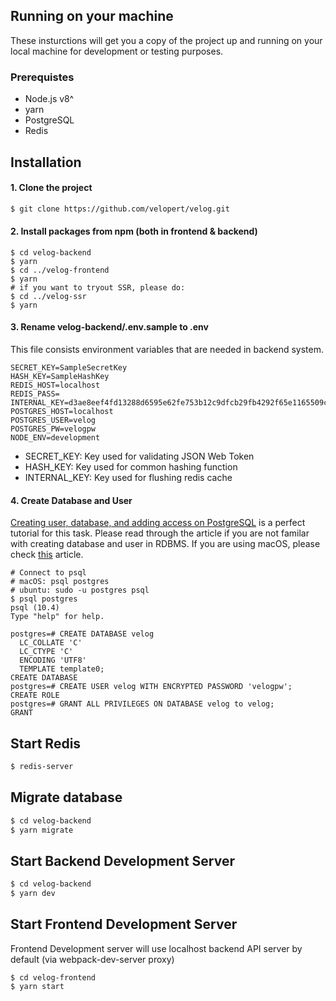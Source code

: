 ## Running on your machine

These insturctions will get you a copy of the project up and running on your local machine for development or testing purposes.

### Prerequistes

- Node.js v8^
- yarn
- PostgreSQL
- Redis

## Installation

#### 1. Clone the project

```bash
$ git clone https://github.com/velopert/velog.git
```

#### 2. Install packages from npm (both in frontend & backend)

```
$ cd velog-backend
$ yarn
$ cd ../velog-frontend
$ yarn
# if you want to tryout SSR, please do:
$ cd ../velog-ssr
$ yarn
```

#### 3. Rename velog-backend/.env.sample to .env

This file consists environment variables that are needed in backend system.

```
SECRET_KEY=SampleSecretKey
HASH_KEY=SampleHashKey
REDIS_HOST=localhost
REDIS_PASS=
INTERNAL_KEY=d3ae8eef4fd13288d6595e62fe753b12c9dfcb29fb4292f65e1165509c0ba6ea
POSTGRES_HOST=localhost
POSTGRES_USER=velog
POSTGRES_PW=velogpw
NODE_ENV=development
```

- SECRET_KEY: Key used for validating JSON Web Token
- HASH_KEY: Key used for common hashing function
- INTERNAL_KEY: Key used for flushing redis cache

#### 4. Create Database and User

[Creating user, database, and adding access on PostgreSQL](https://medium.com/coding-blocks/creating-user-database-and-adding-access-on-postgresql-8bfcd2f4a91e) is a perfect tutorial for this task. Please read through the article if you are not familar with creating database and user in RDBMS. If you are using macOS, please check [this](https://www.codementor.io/engineerapart/getting-started-with-postgresql-on-mac-osx-are8jcopb) article.

```
# Connect to psql
# macOS: psql postgres
# ubuntu: sudo -u postgres psql
$ psql postgres
psql (10.4)
Type "help" for help.

postgres=# CREATE DATABASE velog
  LC_COLLATE 'C'
  LC_CTYPE 'C'
  ENCODING 'UTF8'
  TEMPLATE template0;
CREATE DATABASE
postgres=# CREATE USER velog WITH ENCRYPTED PASSWORD 'velogpw';
CREATE ROLE
postgres=# GRANT ALL PRIVILEGES ON DATABASE velog to velog;
GRANT
```

## Start Redis
```bash
$ redis-server
```

## Migrate database

```bash
$ cd velog-backend
$ yarn migrate
```

## Start Backend Development Server

```bash
$ cd velog-backend
$ yarn dev
```

## Start Frontend Development Server

Frontend Development server will use localhost backend API server by default (via webpack-dev-server proxy)

```
$ cd velog-frontend
$ yarn start
```

